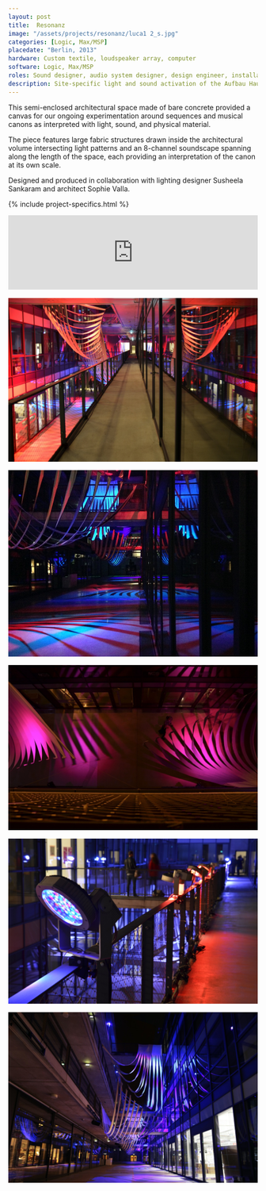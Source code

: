 ```yaml
---
layout: post
title:  Resonanz
image: "/assets/projects/resonanz/luca1 2_s.jpg"
categories: [Logic, Max/MSP]
placedate: "Berlin, 2013"
hardware: Custom textile, loudspeaker array, computer
software: Logic, Max/MSP
roles: Sound designer, audio system designer, design engineer, installation coordinator
description: Site-specific light and sound activation of the Aufbau Haus on Moritzplatz
---
```

<div class="project-narrative">
<p>This semi-enclosed architectural space made of bare concrete provided a canvas for our ongoing experimentation around sequences and musical canons as interpreted with light, sound, and physical material.</p>

<p>The piece features large fabric structures drawn inside the architectural volume intersecting light patterns and an 8-channel soundscape spanning along the length of the space, each providing an interpretation of the canon at its own scale.</p>

<p>Designed and produced in collaboration with lighting designer Susheela Sankaram and architect Sophie Valla.</p>
</div>

{% include project-specifics.html %}

<div class="project-media">
<iframe width="100%" scrolling="yes" frameborder="no" allow="autoplay" src="https://w.soundcloud.com/player/?url=https%3A//api.soundcloud.com/tracks/144341249&color=%23ff5500&auto_play=false&hide_related=false&show_comments=true&show_user=true&show_reposts=false&show_teaser=true&visual=true"></iframe>

<p><img src="/assets/projects/resonanz/luca1 2.jpg"></p>
<p><img src="/assets/projects/resonanz/IMG_0740_s.jpg"></p>
<p><img src="/assets/projects/resonanz/luca3 2.jpg"></p>
<p><img src="/assets/projects/resonanz/luca5 2.jpg"></p>
<p><img src="/assets/projects/resonanz/Pano1 2.jpg"></p>
</div>